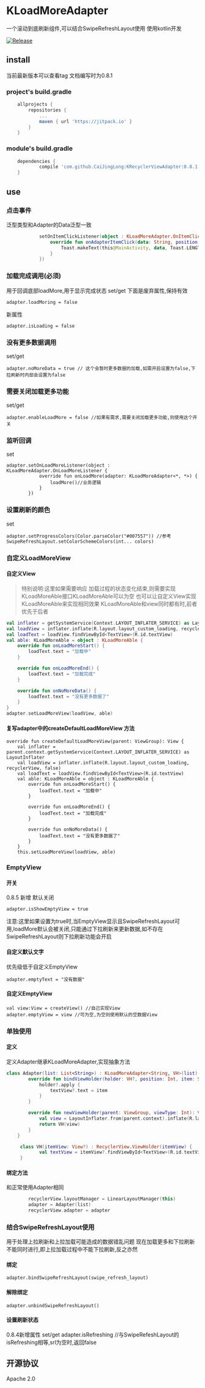 # KLoadMoreAdapter

一个滚动到底刷新组件,可以结合SwipeRefreshLayout使用
使用kotlin开发

[![Release](https://jitpack.io/v/caijinglong/KRecyclerViewAdapter.svg)](https://jitpack.io/#caijinglong/KRecyclerViewAdapter)

## install

当前最新版本可以查看tag
文档编写时为0.8.1

### project's build.gradle

```gradle
	allprojects {
		repositories {
			...
			maven { url 'https://jitpack.io' }
		}
	}
```

### module's build.gradle

```gradle
    dependencies {
            compile 'com.github.CaiJingLong:KRecyclerViewAdapter:0.8.1'
    }
```
## use

### 点击事件

泛型类型和Adapter的Data泛型一致

```kotlin
            setOnItemClickListener(object : KLoadMoreAdapter.OnItemClickListener<String> {
                override fun onAdapterItemClick(data: String, position: Int) {
                    Toast.makeText(this@MainActivity, data, Toast.LENGTH_SHORT).show()
                }
            })
```

### 加载完成调用(必须)
用于回调底部loadMore,用于显示完成状态
set/get
下面是废弃属性,保持有效
```
adapter.loadMoring = false
```

新属性
```
adapter.isLoading = false
```

### 没有更多数据调用
set/get
```
adapter.noMoreData = true // 这个会暂时更多数据的加载,如需开启设置为false,下拉刷新时内部会设置为false
```

### 需要关闭加载更多功能
set/get
```
adapter.enableLoadMore = false //如果有需求,需要关闭加载更多功能,则使用这个开关
```

### 监听回调
set
```
adapter.setOnLoadMoreListener(object : KLoadMoreAdapter.OnLoadMoreListener {
            override fun onLoadMore(adapter: KLoadMoreAdapter<*, *>) {
                loadMore()//业务逻辑
            }
        })
```

### 设置刷新的颜色
set
```
adapter.setProgressColors(Color.parseColor("#007557")) //参考SwipeRefreshLayout.setColorSchemeColors(int... colors)
```

### 自定义LoadMoreView

#### 自定义View
> 特别说明:这里如果需要响应 加载过程的状态变化结束,则需要实现KLoadMoreAble接口KLoadMoreAble可以为空
> 也可以让自定义View实现KLoadMoreAble来实现相同效果
> KLoadMoreAble和view同时都有时,前者优先于后者

```kotlin
val inflater = getSystemService(Context.LAYOUT_INFLATER_SERVICE) as LayoutInflater
val loadView = inflater.inflate(R.layout.layout_custom_loading, recyclerView, false)
val loadText = loadView.findViewById<TextView>(R.id.textView)
val able: KLoadMoreAble = object : KLoadMoreAble {
    override fun onLoadMoreStart() {
        loadText.text = "加载中"
    }

    override fun onLoadMoreEnd() {
        loadText.text = "加载完成"
    }

    override fun onNoMoreData() {
        loadText.text = "没有更多数据了"
    }
}
adapter.setLoadMoreView(loadView, able)
```

#### 复写adapter中的createDefaultLoadMoreView 方法
```
override fun createDefaultLoadMoreView(parent: ViewGroup): View {
    val inflater = parent.context.getSystemService(Context.LAYOUT_INFLATER_SERVICE) as LayoutInflater
    val loadView = inflater.inflate(R.layout.layout_custom_loading, recyclerView, false)
    val loadText = loadView.findViewById<TextView>(R.id.textView)
    val able: KLoadMoreAble = object : KLoadMoreAble {
        override fun onLoadMoreStart() {
            loadText.text = "加载中"
        }

        override fun onLoadMoreEnd() {
            loadText.text = "加载完成"
        }

        override fun onNoMoreData() {
            loadText.text = "没有更多数据了"
        }
    }
    this.setLoadMoreView(loadView, able)
```

### EmptyView

#### 开关
0.8.5 新增 默认关闭

```
adapter.isShowEmptyView = true
```

注意:这里如果设置为true时,当EmptyView显示且SwipeRefreshLayout可用,loadMore默认会被关闭,只能通过下拉刷新来更新数据,如不存在SwipeRefreshLayout则下拉刷新功能会开启

#### 自定义默认文字
优先级低于自定义EmptyView
```
adapter.emptyText = "没有数据"
```

#### 自定义EmptyView

    val view:View = createView() //自己实现View
    adapter.emptyView = view //可为空,为空则使用默认的空数据View

### 单独使用

#### 定义
定义Adapter继承KLoadMoreAdapter,实现抽象方法

```kotlin
class Adapter(list: List<String>) : KLoadMoreAdapter<String, VH>(list) {
        override fun bindViewHolder(holder: VH?, position: Int, item: String) {
            holder?.apply {
                textView?.text = item
            }
        }

        override fun newViewHolder(parent: ViewGroup, viewType: Int): VH {
            val view = LayoutInflater.from(parent.context).inflate(R.layout.item_text, parent, false)
            return VH(view)
        }
    }

     class VH(itemView: View?) : RecyclerView.ViewHolder(itemView) {
            val textView = itemView?.findViewById<TextView>(R.id.textView)
     }
```

#### 绑定方法

和正常使用Adapter相同

```kotlin
        recyclerView.layoutManager = LinearLayoutManager(this)
        adapter = Adapter(list)
        recyclerView.adapter = adapter
```

### 结合SwipeRefreshLayout使用

用于处理上拉刷新和上拉加载可能造成的数据错乱问题
现在加载更多和下拉刷新不能同时进行,即上拉加载过程中不能下拉刷新,反之亦然

#### 绑定
```
adapter.bindSwipeRefreshLayout(swipe_refresh_layout)
```

#### 解除绑定
```
adapter.unbindSwipeRefreshLayout()
```

#### 设置刷新状态
0.8.4新增属性
set/get
    adapter.isRefreshing //与SwipeRefeshLayout的isRefreshing相等,srl为空时,返回false


## 开源协议
Apache 2.0